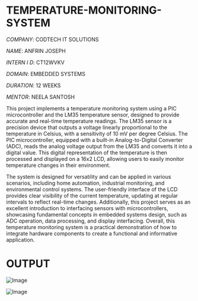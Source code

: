 # TEMPERATURE-MONITORING-SYSTEM

*COMPANY*: CODTECH IT SOLUTIONS

*NAME*: ANFRIN JOSEPH

*INTERN I D*: CT12WVKV

*DOMAIN*: EMBEDDED SYSTEMS

*DURATION*: 12 WEEKS

*MENTOR*: NEELA SANTOSH

This project implements a temperature monitoring system using a PIC microcontroller and the LM35 temperature sensor, designed to provide accurate and real-time temperature readings. The LM35 sensor is a precision device that outputs a voltage linearly proportional to the temperature in Celsius, with a sensitivity of 10 mV per degree Celsius. The PIC microcontroller, equipped with a built-in Analog-to-Digital Converter (ADC), reads the analog voltage output from the LM35 and converts it into a digital value. This digital representation of the temperature is then processed and displayed on a 16x2 LCD, allowing users to easily monitor temperature changes in their environment.

The system is designed for versatility and can be applied in various scenarios, including home automation, industrial monitoring, and environmental control systems. The user-friendly interface of the LCD provides clear visibility of the current temperature, updating at regular intervals to reflect real-time changes. Additionally, this project serves as an excellent introduction to interfacing sensors with microcontrollers, showcasing fundamental concepts in embedded systems design, such as ADC operation, data processing, and display interfacing. Overall, this temperature monitoring system is a practical demonstration of how to integrate hardware components to create a functional and informative application.

# OUTPUT

![Image](https://github.com/user-attachments/assets/66e030e5-3533-4307-8b35-9fb0c157f4ea)

![Image](https://github.com/user-attachments/assets/69dd04d2-4a09-4d31-a63c-f04b34791d62)
